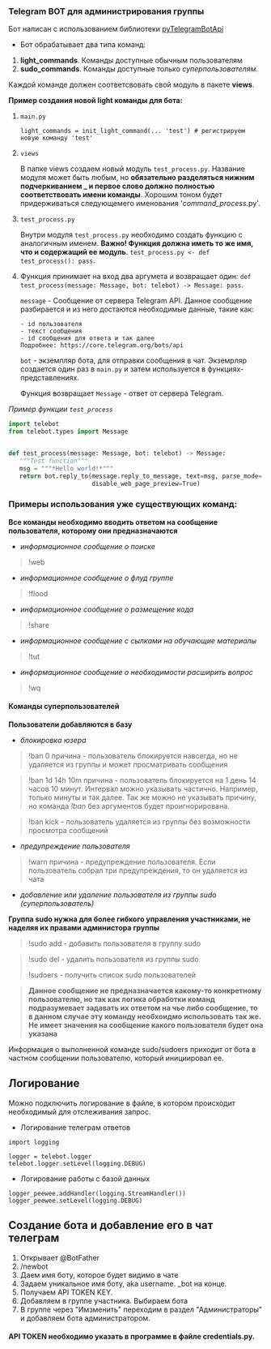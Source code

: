### Telegram BOT для администрирования группы

Бот написан с использованием библиотеки [pyTelegramBotApi](https://github.com/eternnoir/pyTelegramBotAPI)

- Бот обрабатывает два типа команд:

1. **light_commands**. Команды доступные обычным пользователям
2. **sudo_commands**. Команды доступные только _суперпользователям_. 

Каждой команде должен соответсвовать свой модуль в пакете **views**.

**Пример создания новой light команды для бота:**

1. ```main.py```

    ```light_commands = init_light_command(... 'test') # регистрируем новую команду 'test'```

2. ```views```

    В папке views создаем новый модуль ```test_process.py```. Название модуля может быть любым, но **обязательно
    разделяться нижним подчеркиванием _ и первое слово должно полностью соответствовать имени команды**.
    Хорошим тоном будет придерживаться следующемего именования '_command_process_.py'.
3. ```test_process.py```

    Внутри модуля ```test_process.py``` необходимо создать функцию с аналогичным именем.
    **Важно! Функция должна иметь то же имя, что и содержащий ее модуль**.
    ```test_process.py <- def test_process(): pass```.
 4. Функция принимает на вход два аргумета и возвращает один:
    ```def test_process(message: Message, bot: telebot) -> Message: pass```.
    
    ```message``` - Сообщение от сервера Telegram API. Данное сообщение разбирается и из него
    достаются необходимые данные, такие как:
    
        - id пользователя
        - текст сообщения
        - id сообщения для ответа и так далее
        Подробнее: https://core.telegram.org/bots/api
        
    ```bot``` - экземпляр бота, для отправки сообщения в чат. Экземрляр создается один раз в ```main.py```
    и затем используется в функциях-представлениях.
    
    Функция возвращает ```Message``` - ответ от сервера Telegram.
    
 _Пример функции ```test_process```_
 
 ```python
import telebot
from telebot.types import Message


def test_process(message: Message, bot: telebot) -> Message:
    """Test function"""
    msg = """*Hello world!*"""
    return bot.reply_to(message.reply_to_message, text=msg, parse_mode='markdown',
                        disable_web_page_preview=True)
```

### Примеры использования уже существующих команд:

**Все команды необходимо вводить ответом на сообщение пользователя, которому они предназначаются**

- _информационное сообщение о поиске_
> !web

- _информационное сообщение о флуд группе_
> !flood

- _информационное сообщение о размещение кода_
> !share

- _информационное сообщение с сылками на обучающие материалы_
> !tut

- _информационное сообщение о необходимости расширить вопрос_
> !wq

#### Команды суперпользователей

**Пользователи добавляются в базу**

- _блокировка юзера_
> !ban 0 причина - пользователь блокируется навсегда, но не удаляется из группы и может просматривать сообщения

> !ban 1d 14h 10m причина - пользователь блокируется на 1 день 14 часов 10 минут. Интервал можно указывать частично. Например, только 
минуты и так далее. Так же можно не указывать причину, но команда *!ban* без аргументов будет проигнорирована.

> !ban kick - пользователь удаляется из группы без возможности просмотра сообщений

- _предупреждение пользователя_

> !warn причина - предупреждение пользователя. Если пользователь собрал три предупреждения, то он удаляется из чата

- _добавление или удаление пользователя из группы sudo (суперпользователь)_

**Группа sudo нужна для более гибкого управления участниками, не наделяя их правами администора группы**

> !sudo add - добавить пользователя в группу sudo

> !sudo del - удалить пользователя из группы sudo
>
> !sudoers - получить список sudo пользователей

> **Данное сообщение не предназначается какому-то конкретному пользователю, но так как логика
>  обработки команд подразумевает задавать их ответом на чье либо сообщение, то в данном
>  случае эту команду необхоидмо использовать так же. Не имеет значения на сообщение какого
>  пользователя будет она указана**

Информация о выполненной команде sudo/sudoers приходит от бота в частном сообщении пользователю, который инициировал ее.


## Логирование 
Можно подключить логирование в файле, в котором происходит необходимый для отслеживания запрос.

- Логирование телеграм ответов

```
import logging

logger = telebot.logger
telebot.logger.setLevel(logging.DEBUG)
```

- Логирование работы с базой данных

```logger_peewee = logging.getLogger('peewee')
logger_peewee.addHandler(logging.StreamHandler())
logger_peewee.setLevel(logging.DEBUG)
```

## Создание бота и добавление его в чат телеграм

1. Открывает @BotFather
2. /newbot
3. Даем имя боту, которое будет видимо в чате
4. Задаем уникальное имя боту, aka username. _bot на конце.
5. Получаем API TOKEN KEY.
6. Добавляем в группе участника. Выбираем бота
7. В группе через "Имзменить" переходим в раздел "Администраторы" и добавляем бота администратором.

#### API TOKEN необходимо указать в программе в файле credentials.py.
